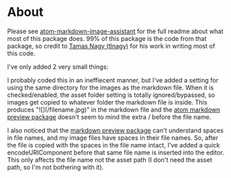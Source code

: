 # About

Please see [atom-markdown-image-assistant](https://atom.io/packages/markdown-image-assistant) for the full readme about what most of this package does. 99% of this package is the code from that package, so credit to [Tamas Nagy (tlnagy)](https://github.com/tlnagy) for his work in writing most of this code.

I've only added 2 very small things:

I probably coded this in an ineffiecent manner, but I've added a setting for using the same directory for the images as the markdown file. When it is checked/enabled, the asset folder setting is totally ignored/bypassed, so images get copied to whatever folder the markdown file is inside. This produces "!\[](/filename.jpg)" in the markdown file and the [atom markdown preview package](https://atom.io/packages/markdown-preview) doesn't seem to mind the extra / before the file name.

I also noticed that the [markdown preview package](https://atom.io/packages/markdown-preview) can't understand spaces in file names, and my image files have spaces in their file names. So, after the file is copied with the spaces in the file name intact, I've added a quick encodeURIComponent before that same file name is inserted into the editor. This only affects the file name not the asset path (I don't need the asset path, so I'm not bothering with it). 
